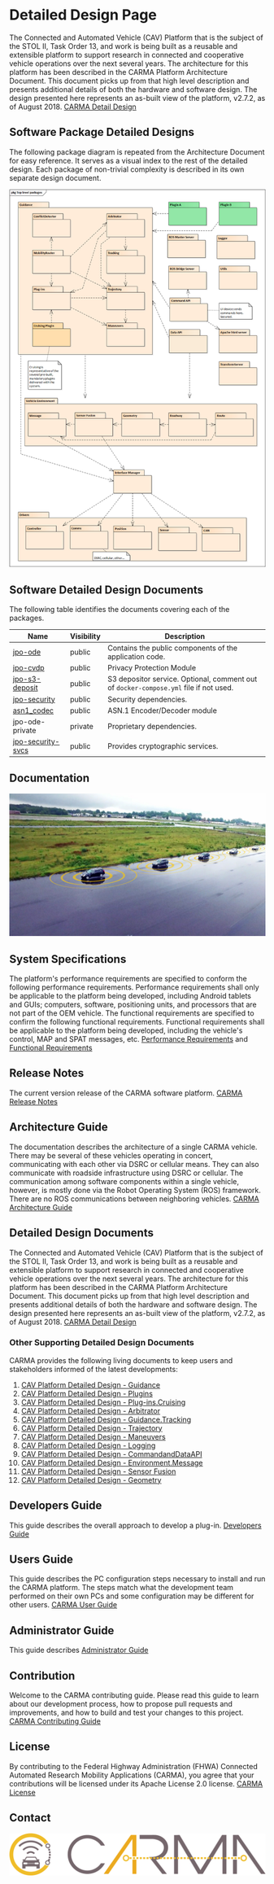 # Detailed Design Page
The Connected and Automated Vehicle (CAV) Platform that is the subject of the STOL II, Task Order 13, and work is being built as a reusable and extensible platform to support research in connected and cooperative vehicle operations over the next several years. The architecture for this platform has been described in the CARMA Platform Architecture Document. This document picks up from that high level description and presents additional details of both the hardware and software design. The design presented here represents an as-built view of the platform, v2.7.2, as of August 2018. [CARMA Detail Design](https://usdot-carma.atlassian.net/wiki/spaces/CAR/pages/23330913/CARMA+Project+Documentation?preview=/23330913/29589570/CAV%20Platform%20Detailed%20Design.docx)

## Software Package Detailed Designs
The following package diagram is repeated from the Architecture Document for easy reference. It serves as a visual index to the rest of the detailed design. Each package of non-trivial complexity is described in its own separate design document.

![CARMA Arch](docs/image/Software_Designs.png)

## Software Detailed Design Documents
The following table identifies the documents covering each of the packages.  

|Name|Visibility|Description|
|----|----------|-----------|
|[jpo-ode](https://github.com/usdot-jpo-ode/jpo-ode)|public|Contains the public components of the application code.|
|[jpo-cvdp](https://github.com/usdot-jpo-ode/jpo-cvdp)|public|Privacy Protection Module|
|[jpo-s3-deposit](https://github.com/usdot-jpo-ode/jpo-s3-deposit)|public|S3 depositor service. Optional, comment out of `docker-compose.yml` file if not used.|
|[jpo-security](https://github.com/usdot-jpo-ode/jpo-security)|public|Security dependencies.|
|[asn1_codec](https://github.com/usdot-jpo-ode/asn1_codec)|public|ASN.1 Encoder/Decoder module|
|jpo-ode-private|private|Proprietary dependencies.|
|[jpo-security-svcs](https://github.com/usdot-jpo-ode/jpo-security-svcs)|public|Provides cryptographic services.|



## Documentation

![CARMA Demo](docs/image/CARMA2_Platooning_from_Office.jpg)

## System Specifications
The platform's performance requirements are specified to conform the following performance requirements. Performance requirements shall only be applicable to the platform being developed, including Android tablets and GUIs; computers, software, positioning units, and processors that are not part of the OEM vehicle. The functional requirements are specified to confirm the following functional requirements.  Functional requirements shall be applicable to the platform being developed, including the vehicle's control, MAP and SPAT messages, etc.
[Performance Requirements](https://usdot-carma.atlassian.net/wiki/spaces/CAR/pages/11304971/CARMA2+Draft+Performance+Requirements) and 
[Functional Requirements](https://usdot-carma.atlassian.net/wiki/spaces/CAR/pages/7864327/CARMA2+Functional+Requirements)

## Release Notes
The current version release of the CARMA software platform. [CARMA Release Notes](<docs/Release_notes.md>)

## Architecture Guide
The documentation describes the architecture of a single CARMA vehicle.  There may be several of these vehicles operating in concert, communicating with each other via DSRC or cellular means.  They can also communicate with roadside infrastructure using DSRC or cellular.  The communication among software components within a single vehicle, however, is mostly done via the Robot Operating System (ROS) framework.  There are no ROS communications between neighboring vehicles. [CARMA Architecture Guide](https://usdot-carma.atlassian.net/wiki/spaces/CAR/pages/23330913/CARMA+Project+Documentation?preview=/23330913/29589549/CAMAR%20Platform%20Architecture.docx)

## Detailed Design Documents
The Connected and Automated Vehicle (CAV) Platform that is the subject of the STOL II, Task Order 13, and work is being built as a reusable and extensible platform to support research in connected and cooperative vehicle operations over the next several years. The architecture for this platform has been described in the CARMA Platform Architecture Document. This document picks up from that high level description and presents additional details of both the hardware and software design. The design presented here represents an as-built view of the platform, v2.7.2, as of August 2018. [CARMA Detail Design](https://usdot-carma.atlassian.net/wiki/spaces/CAR/pages/23330913/CARMA+Project+Documentation?preview=/23330913/29589570/CAV%20Platform%20Detailed%20Design.docx)

### Other Supporting Detailed Design Documents 
CARMA provides the following living documents to keep users and stakeholders informed of the latest developments:
1. [CAV Platform Detailed Design - Guidance](docs/JPO%20ODE%20Architecture.docx)
2. [CAV Platform Detailed Design - Plugins](docs/JPO_ODE_UserGuide.docx)
3. [CAV Platform Detailed Design - Plug-ins.Cruising](docs/ODE_Output_Schema_Reference.docx)
4. [CAV Platform Detailed Design - Arbitrator](https://usdot-jpo-ode.github.io/)
5. [CAV Platform Detailed Design - Guidance.Tracking](https://github.com/usdot-jpo-ode/jpo-ode/wiki/JPO-ODE-QA-Documents)
6. [CAV Platform Detailed Design - Trajectory](https://github.com/usdot-jpo-ode/jpo-ode/wiki/JPO-ODE-QA-Documents)
7. [CAV Platform Detailed Design - Maneuvers](https://github.com/usdot-jpo-ode/jpo-ode/wiki/JPO-ODE-QA-Documents)
8. [CAV Platform Detailed Design - Logging](https://github.com/usdot-jpo-ode/jpo-ode/wiki/JPO-ODE-QA-Documents)
9. [CAV Platform Detailed Design - CommandandDataAPI](https://github.com/usdot-jpo-ode/jpo-ode/wiki/JPO-ODE-QA-Documents)
10. [CAV Platform Detailed Design - Environment.Message](https://github.com/usdot-jpo-ode/jpo-ode/wiki/JPO-ODE-QA-Documents)
11. [CAV Platform Detailed Design - Sensor Fusion](https://github.com/usdot-jpo-ode/jpo-ode/wiki/JPO-ODE-QA-Documents)
12. [CAV Platform Detailed Design - Geometry](https://github.com/usdot-jpo-ode/jpo-ode/wiki/JPO-ODE-QA-Documents)

## Developers Guide 
This guide describes the overall approach to develop a plug-in. [Developers Guide](https://usdot-carma.atlassian.net/wiki/spaces/CAR/pages/23330913/CARMA+Project+Documentation?preview=/23330913/29556796/CARMA%202.7%20Developers%20Guide.docx)

## Users Guide
This guide describes the PC configuration steps necessary to install and run the CARMA platform. The steps match what the development team performed on their own PCs and some configuration may be different for other users. [CARMA User Guide](https://usdot-carma.atlassian.net/wiki/spaces/CAR/pages/23330913/CARMA+Project+Documentation?preview=/23330913/29392940/CARMA%202.7%20USER%20GUIDE.docx)

## Administrator Guide
This guide describes [Administrator Guide](https://usdot-carma.atlassian.net/wiki/spaces/CAR/pages/23330913/CARMA+Project+Documentation?preview=/23330913/29392940/CARMA%202.7%20USER%20GUIDE.docx)


## Contribution
Welcome to the CARMA contributing guide. Please read this guide to learn about our development process, how to propose pull requests and improvements, and how to build and test your changes to this project. [CARMA Contributing Guide](docs/Contributing.md) 

## License
By contributing to the Federal Highway Administration (FHWA) Connected Automated Research Mobility Applications (CARMA), you agree that your contributions will be licensed under its Apache License 2.0 license. [CARMA License](<docs/License.md>) 

## Contact

![CARMA Image](docs/image/CARMA_icon.png)











